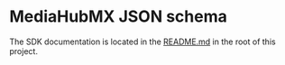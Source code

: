 # MediaHubMX JSON schema

The SDK documentation is located in the [README.md](https://github.com/MediaHubMXMX/mediahubmx-js#readme) in the root of this project.
